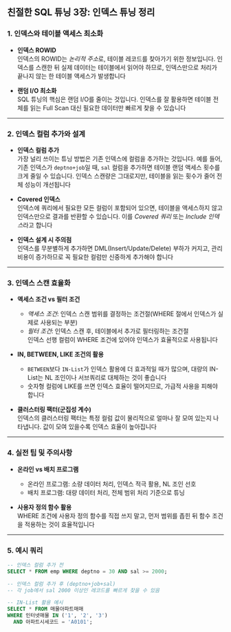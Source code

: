 ## 친절한 SQL 튜닝 3장: 인덱스 튜닝 정리



### **1. 인덱스와 테이블 액세스 최소화**

- **인덱스 ROWID**  
  인덱스의 ROWID는 *논리적 주소*로, 테이블 레코드를 찾아가기 위한 정보입니다. 인덱스를 스캔한 뒤 실제 데이터는 테이블에서 읽어야 하므로, 인덱스만으로 처리가 끝나지 않는 한 테이블 액세스가 발생합니다

- **랜덤 I/O 최소화**  
  SQL 튜닝의 핵심은 랜덤 I/O를 줄이는 것입니다. 인덱스를 잘 활용하면 테이블 전체를 읽는 Full Scan 대신 필요한 데이터만 빠르게 찾을 수 있습니다

---

### **2. 인덱스 컬럼 추가와 설계**

- **인덱스 컬럼 추가**  
  가장 널리 쓰이는 튜닝 방법은 기존 인덱스에 컬럼을 추가하는 것입니다. 예를 들어, 기존 인덱스가 `deptno+job`일 때, `sal` 컬럼을 추가하면 테이블 랜덤 액세스 횟수를 크게 줄일 수 있습니다.
  인덱스 스캔량은 그대로지만, 테이블을 읽는 횟수가 줄어 전체 성능이 개선됩니다

- **Covered 인덱스**  
  인덱스에 쿼리에서 필요한 모든 컬럼이 포함되어 있으면, 테이블을 액세스하지 않고 인덱스만으로 결과를 반환할 수 있습니다. 이를 *Covered 쿼리* 또는 *Include 인덱스*라고 합니다

- **인덱스 설계 시 주의점**  
  인덱스를 무분별하게 추가하면 DML(Insert/Update/Delete) 부하가 커지고, 관리 비용이 증가하므로 꼭 필요한 컬럼만 신중하게 추가해야 합니다

---

### **3. 인덱스 스캔 효율화**

- **액세스 조건 vs 필터 조건**  
  - *액세스 조건*: 인덱스 스캔 범위를 결정하는 조건절(WHERE 절에서 인덱스가 실제로 사용되는 부분)
  - *필터 조건*: 인덱스 스캔 후, 테이블에서 추가로 필터링하는 조건절  
  인덱스 선행 컬럼이 WHERE 조건에 있어야 인덱스가 효율적으로 사용됩니다

- **IN, BETWEEN, LIKE 조건의 활용**  
  - `BETWEEN`보다 `IN-List`가 인덱스 활용에 더 효과적일 때가 많으며, 대량의 IN-List는 NL 조인이나 서브쿼리로 대체하는 것이 좋습니다
  - 숫자형 컬럼에 LIKE를 쓰면 인덱스 효율이 떨어지므로, 가급적 사용을 피해야 합니다

- **클러스터링 팩터(군집성 계수)**  
  인덱스의 클러스터링 팩터는 특정 컬럼 값이 물리적으로 얼마나 잘 모여 있는지 나타냅니다. 값이 모여 있을수록 인덱스 효율이 높아집니다

---

### **4. 실전 팁 및 주의사항**

- **온라인 vs 배치 프로그램**  
  - 온라인 프로그램: 소량 데이터 처리, 인덱스 적극 활용, NL 조인 선호
  - 배치 프로그램: 대량 데이터 처리, 전체 범위 처리 기준으로 튜닝

- **사용자 정의 함수 활용**  
  WHERE 조건에 사용자 정의 함수를 직접 쓰지 말고, 먼저 범위를 좁힌 뒤 함수 조건을 적용하는 것이 효율적입니다

---

### **5. 예시 쿼리**

```sql
-- 인덱스 컬럼 추가 전
SELECT * FROM emp WHERE deptno = 30 AND sal >= 2000;

-- 인덱스 컬럼 추가 후 (deptno+job+sal)
-- 각 job에서 sal 2000 이상인 레코드를 빠르게 찾을 수 있음

-- IN-List 활용 예시
SELECT * FROM 매물아파트매매
WHERE 인터넷매물 IN ('1', '2', '3')
  AND 아파트시세코드 = 'A0101';
```

